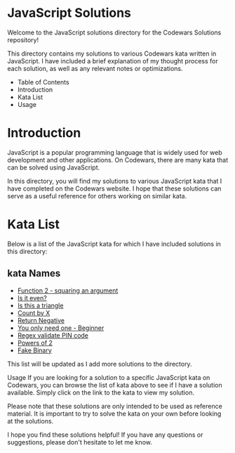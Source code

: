 # JavaScript Solutions
Welcome to the JavaScript solutions directory for the Codewars Solutions repository!

This directory contains my solutions to various Codewars kata written in JavaScript. I have included a brief explanation of my thought process for each solution, as well as any relevant notes or optimizations.

* Table of Contents
* Introduction
* Kata List
* Usage


# Introduction
JavaScript is a popular programming language that is widely used for web development and other applications. On Codewars, there are many kata that can be solved using JavaScript.

In this directory, you will find my solutions to various JavaScript kata that I have completed on the Codewars website. I hope that these solutions can serve as a useful reference for others working on similar kata.

# Kata List
Below is a list of the JavaScript kata for which I have included solutions in this directory:

## kata Names
* [Function 2 - squaring an argument](https://github.com/fazzy12/codewars-solutions/blob/main/javascript/Function-2-squaring_an_argument.js)
* [Is it even? ](https://github.com/fazzy12/codewars-solutions/blob/main/javascript/Is_it_even%3F.js)
* [Is this a triangle](https://github.com/fazzy12/codewars-solutions/blob/main/javascript/Is_this_a_triangle.js)
* [Count by X](https://github.com/fazzy12/codewars-solutions/blob/main/javascript/Count_by_X.js)
* [Return Negative](https://github.com/fazzy12/codewars-solutions/blob/main/javascript/return_negative.js)
* [You only need one - Beginner](https://github.com/fazzy12/codewars-solutions/blob/main/javascript/you_only_need_one-beginner.js)
* [Regex validate PIN code](https://github.com/fazzy12/codewars-solutions/blob/main/javascript/regex_validate_PIN_code.js)
* [Powers of 2](https://github.com/fazzy12/codewars-solutions/blob/main/javascript/Powers_of_2.js)
* [Fake Binary](https://github.com/fazzy12/codewars-solutions/blob/main/javascript/fake_binary.js)


This list will be updated as I add more solutions to the directory.

Usage
If you are looking for a solution to a specific JavaScript kata on Codewars, you can browse the list of kata above to see if I have a solution available. Simply click on the link to the kata to view my solution.

Please note that these solutions are only intended to be used as reference material. It is important to try to solve the kata on your own before looking at the solutions.

I hope you find these solutions helpful! If you have any questions or suggestions, please don't hesitate to let me know.
